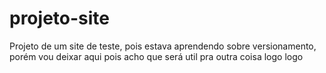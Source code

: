 # projeto-site
 Projeto de um site de teste, pois estava aprendendo sobre versionamento, porém vou deixar aqui pois acho que será util pra outra coisa logo logo
